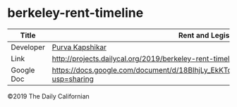 # berkeley-rent-timeline

| Title | Rent and Legislation |
|-|-|
| Developer    | [Purva Kapshikar](mailto:pkkapshikar@berkeley.edu) |
| Link |  http://projects.dailycal.org/2019/berkeley-rent-timeline/ |
| Google Doc | https://docs.google.com/document/d/18BIhjLy_EkKTo8nnX7n2942tAYIKlJBKNrB8BlmrDEA/edit?usp=sharing |


©2019 The Daily Californian
